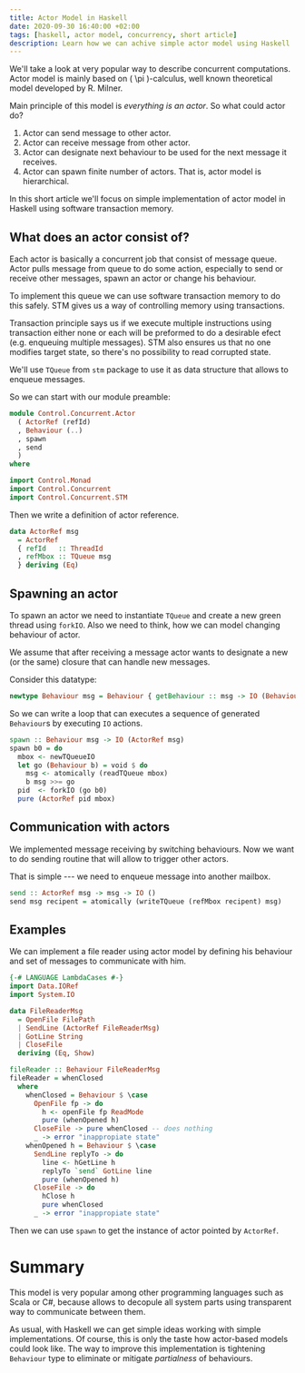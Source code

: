 ```yaml
---
title: Actor Model in Haskell
date: 2020-09-30 16:40:00 +02:00
tags: [haskell, actor model, concurrency, short article]
description: Learn how we can achive simple actor model using Haskell
---
```


We'll take a look at very popular way to describe concurrent computations.
Actor model is mainly based on \( \pi \)-calculus, well known theoretical model
developed by R. Milner.

Main principle of this model is _everything is an actor_. So what could actor do?

1. Actor can send message to other actor.
2. Actor can receive message from other actor.
3. Actor can designate next behaviour to be used for the next message it receives.
4. Actor can spawn finite number of actors. That is, actor model is hierarchical.

In this short article we'll focus on simple implementation of actor model in Haskell using
software transaction memory.

## What does an actor consist of?

Each actor is basically a concurrent job that consist of message queue. 
Actor pulls message from queue to do some action, especially to send or receive 
other messages, spawn an actor or change his behaviour.

To implement this queue we can use software transaction memory to do this safely.
STM gives us a way of controlling memory using transactions. 

Transaction principle says us if we execute multiple instructions using transaction
either none or each will be preformed to do a desirable efect (e.g. enqueuing multiple messages).
STM also ensures us that no one modifies target state, so there's no possibility
to read corrupted state.

We'll use `TQueue` from `stm` package to use it as data structure that allows to enqueue messages.

So we can start with our module preamble:

```haskell
module Control.Concurrent.Actor
  ( ActorRef (refId)
  , Behaviour (..)
  , spawn
  , send
  )
where

import Control.Monad
import Control.Concurrent
import Control.Concurrent.STM
```

Then we write a definition of actor reference.

```haskell
data ActorRef msg
  = ActorRef
  { refId   :: ThreadId
  , refMbox :: TQueue msg
  } deriving (Eq)
```

## Spawning an actor

To spawn an actor we need to instantiate `TQueue` and create a new green thread
using `forkIO`. Also we need to think, how we can model changing behaviour of actor.

We assume that after receiving a message actor wants to designate a new (or the same)
closure that can handle new messages.

Consider this datatype:

```haskell
newtype Behaviour msg = Behaviour { getBehaviour :: msg -> IO (Behaviour msg) }
```

So we can write a loop that can executes a sequence of generated `Behaviour`s
by executing `IO` actions.

```haskell
spawn :: Behaviour msg -> IO (ActorRef msg)
spawn b0 = do
  mbox <- newTQueueIO
  let go (Behaviour b) = void $ do
    msg <- atomically (readTQueue mbox)
    b msg >>= go
  pid  <- forkIO (go b0)
  pure (ActorRef pid mbox)
```

## Communication with actors

We implemented message receiving by switching behaviours. Now we want to do
sending routine that will allow to trigger other actors.

That is simple --- we need to enqueue message into another mailbox.

```haskell
send :: ActorRef msg -> msg -> IO ()
send msg recipent = atomically (writeTQueue (refMbox recipent) msg)
```

## Examples 

We can implement a file reader using actor model by defining his behaviour 
and set of messages to communicate with him.

```haskell
{-# LANGUAGE LambdaCases #-}
import Data.IORef
import System.IO

data FileReaderMsg
  = OpenFile FilePath
  | SendLine (ActorRef FileReaderMsg)
  | GotLine String
  | CloseFile
  deriving (Eq, Show)

fileReader :: Behaviour FileReaderMsg
fileReader = whenClosed
  where
    whenClosed = Behaviour $ \case
      OpenFile fp -> do
        h <- openFile fp ReadMode
        pure (whenOpened h)
      CloseFile -> pure whenClosed -- does nothing
      _ -> error "inappropiate state"
    whenOpened h = Behaviour $ \case
      SendLine replyTo -> do
        line <- hGetLine h
        replyTo `send` GotLine line
        pure (whenOpened h)
      CloseFile -> do
        hClose h
        pure whenClosed
      _ -> error "inappropiate state"
```

Then we can use `spawn` to get the instance of actor pointed by `ActorRef`.

# Summary

This model is very popular among other programming languages such as Scala or C#, because allows to decopule
all system parts using transparent way to communicate between them. 

As usual, with Haskell we can get simple ideas working with simple implementations. Of course, this is only
the taste how actor-based models could look like. The way to improve this implementation is tightening `Behaviour`
type to eliminate or mitigate _partialness_ of behaviours.
